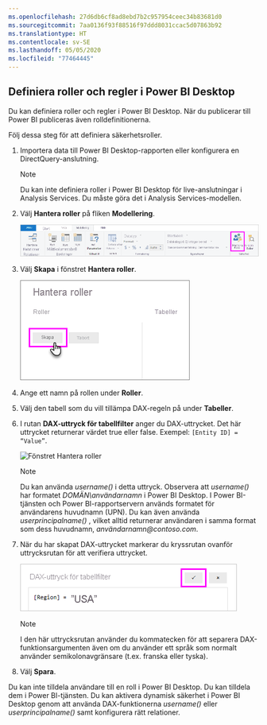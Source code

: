 ```yaml
---
ms.openlocfilehash: 27d6db6cf8ad8ebd7b2c957954ceec34b83681d0
ms.sourcegitcommit: 7aa0136f93f88516f97ddd8031ccac5d07863b92
ms.translationtype: HT
ms.contentlocale: sv-SE
ms.lasthandoff: 05/05/2020
ms.locfileid: "77464445"
---
```

## <a name="define-roles-and-rules-in-power-bi-desktop"></a>Definiera roller och regler i Power BI Desktop
Du kan definiera roller och regler i Power BI Desktop. När du publicerar till Power BI publiceras även rolldefinitionerna.

Följ dessa steg för att definiera säkerhetsroller.

1. Importera data till Power BI Desktop-rapporten eller konfigurera en DirectQuery-anslutning.
   
   > [!NOTE]
   > Du kan inte definiera roller i Power BI Desktop för live-anslutningar i Analysis Services. Du måste göra det i Analysis Services-modellen.
   > 
   > 
2. Välj **Hantera roller** på fliken **Modellering**.
   
   ![Välj Hantera roller](./media/rls-desktop-define-roles/powerbi-desktop-security.png)
3. Välj **Skapa** i fönstret **Hantera roller**.
   
   ![Välj Skapa](./media/rls-desktop-define-roles/powerbi-desktop-security-create-role.png)
4. Ange ett namn på rollen under **Roller**. 
5. Välj den tabell som du vill tillämpa DAX-regeln på under **Tabeller**.
6. I rutan **DAX-uttryck för tabellfilter** anger du DAX-uttrycket. Det här uttrycket returnerar värdet true eller false. Exempel: ```[Entity ID] = “Value”```.
      
   ![Fönstret Hantera roller](./media/rls-desktop-define-roles/powerbi-desktop-security-create-rule.png)

   > [!NOTE]
   > Du kan använda *username()* i detta uttryck. Observera att *username()* har formatet *DOMÄN\användarnamn* i Power BI Desktop. I Power BI-tjänsten och Power BI-rapportservern används formatet för användarens huvudnamn (UPN). Du kan även använda *userprincipalname()* , vilket alltid returnerar användaren i samma format som dess huvudnamn, *användarnamn\@contoso.com*.
   > 
   > 

7. När du har skapat DAX-uttrycket markerar du kryssrutan ovanför uttrycksrutan för att verifiera uttrycket.
      
   ![Validera DAX-uttrycket](./media/rls-desktop-define-roles/powerbi-desktop-security-validate-dax.png)
   
   > [!NOTE]
   > I den här uttrycksrutan använder du kommatecken för att separera DAX-funktionsargumenten även om du använder ett språk som normalt använder semikolonavgränsare (t.ex. franska eller tyska). 
   >
   >
   
8. Välj **Spara**.

Du kan inte tilldela användare till en roll i Power BI Desktop. Du kan tilldela dem i Power BI-tjänsten. Du kan aktivera dynamisk säkerhet i Power BI Desktop genom att använda DAX-funktionerna *username()* eller *userprincipalname()* samt konfigurera rätt relationer. 

